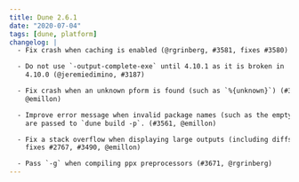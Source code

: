 ```yaml
---
title: Dune 2.6.1
date: "2020-07-04"
tags: [dune, platform]
changelog: |
  - Fix crash when caching is enabled (@rgrinberg, #3581, fixes #3580)

  - Do not use `-output-complete-exe` until 4.10.1 as it is broken in
    4.10.0 (@jeremiedimino, #3187)

  - Fix crash when an unknown pform is found (such as `%{unknown}`) (#3560,
    @emillon)

  - Improve error message when invalid package names (such as the empty string)
    are passed to `dune build -p`. (#3561, @emillon)

  - Fix a stack overflow when displaying large outputs (including diffs) (#3537,
    fixes #2767, #3490, @emillon)

  - Pass `-g` when compiling ppx preprocessors (#3671, @rgrinberg)
---
```

